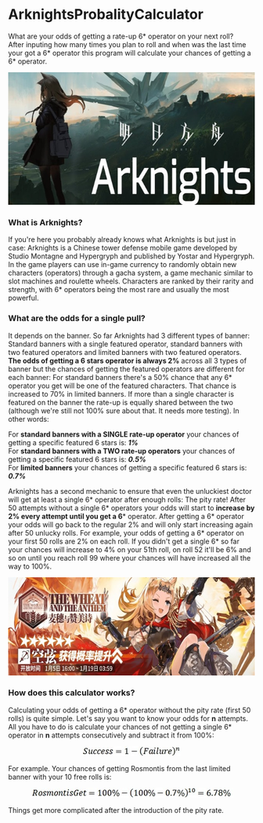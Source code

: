 # ArknightsProbalityCalculator
What are your odds of getting a rate-up 6* operator on your next roll?  
After inputing how many times you plan to roll and when was the last time your got a 6* operator this program will calculate your chances of getting a 6* operator.

<p align="center">
  <img width="640" height="270" src="https://github.com/Montevani/ArknightsProbalityCalculator/blob/main/pictures/ArkLogo.jpg">
</p>

### What is Arknights?
If you're here you probably already knows what Arknights is but just in case: Arknights is a Chinese tower defense mobile game developed by Studio Montagne and Hypergryph and published by Yostar and Hypergryph. In the game players can use in-game currency to randomly obtain new characters (operators) through a gacha system, a game mechanic similar to slot machines and roulette wheels. Characters are ranked by their rarity and strength, with 6* operators being the most rare and usually the most powerful.

### What are the odds for a single pull?
It depends on the banner. So far Arknights had 3 different types of banner:
Standard banners with a single featured operator, standard banners with two featured operators and limited banners with two featured operators.
**The odds of getting a 6 stars operator is always 2%** across all 3 types of banner but the chances of getting the featured operators are different for each banner:
For standard banners there's a 50% chance that any 6* operator you get will be one of the featured characters. That chance is increased to 70% in limited banners. If more than a single character is featured on the banner the rate-up is equally shared between the two (although we're still not 100% sure about that. It needs more testing).
In other words:

For **standard banners with a SINGLE rate-up operator** your chances of getting a specific featured 6 stars is: ***1%***  
For **standard banners with a TWO rate-up operators** your chances of getting a specific featured 6 stars is: ***0.5%***  
For **limited banners** your chances of getting a specific featured 6 stars is: ***0.7%***  

Arknights has a second mechanic to ensure that even the unluckiest doctor will get at least a single 6* operator after enough rolls: The pity rate!
After 50 attempts without a single 6* operators your odds will start to **increase by 2% every attempt until you get a 6*** operator. After getting a 6* operator your odds will go back to the regular 2% and will only start increasing again after 50 unlucky rolls.
For example, your odds of getting a 6* operator on your first 50 rolls are 2% on each roll. If you didn't get a single 6* so far your chances will increase to 4% on your 51th roll, on roll 52 it'll be 6% and so on until you reach roll 99 where your chances will have increased all the way to 100%.

<p align="center">
  <img width="640" height="200" src="https://github.com/Montevani/ArknightsProbalityCalculator/blob/main/pictures/Banner.jpg">
</p>  

### How does this calculator works?
Calculating your odds of getting a 6* operator without the pity rate (first 50 rolls) is quite simple. Let's say you want to know your odds for **n** attempts. All you have to do is calculate your chances of not getting a single 6* operator in **n** attempts consecutively and subtract it from 100%:
<p align="center">
  <img width="200" height="20" src="https://github.com/Montevani/ArknightsProbalityCalculator/blob/main/pictures/Eq1.jpg">
</p>
For example. Your chances of getting Rosmontis from the last limited banner with your 10 free rolls is:  
<p align="center">
  <img width="415" height="20" src="https://github.com/Montevani/ArknightsProbalityCalculator/blob/main/pictures/Eq2.jpg">
</p>  
Things get more complicated after the introduction of the pity rate.
